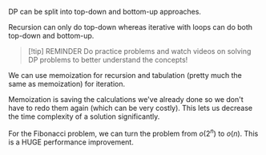 
DP can be split into top-down and bottom-up approaches.

Recursion can only do top-down whereas iterative with loops can do both top-down and bottom-up.

>[!tip] REMINDER
>Do practice problems and watch videos on solving DP problems to better understand the concepts!


We can use memoization for recursion and tabulation (pretty much the same as memoization) for iteration.

Memoization is saving the calculations we've already done so we don't have to redo them again (which can be very costly). This lets us decrease the time complexity of a solution significantly.

For the Fibonacci problem, we can turn the problem from $o(2^{n})$ to $o(n)$. This is a HUGE performance improvement.

